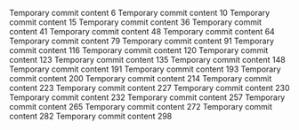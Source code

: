 Temporary commit content 6
Temporary commit content 10
Temporary commit content 15
Temporary commit content 36
Temporary commit content 41
Temporary commit content 48
Temporary commit content 64
Temporary commit content 79
Temporary commit content 91
Temporary commit content 116
Temporary commit content 120
Temporary commit content 123
Temporary commit content 135
Temporary commit content 148
Temporary commit content 191
Temporary commit content 193
Temporary commit content 200
Temporary commit content 214
Temporary commit content 223
Temporary commit content 227
Temporary commit content 230
Temporary commit content 232
Temporary commit content 257
Temporary commit content 265
Temporary commit content 272
Temporary commit content 282
Temporary commit content 298
